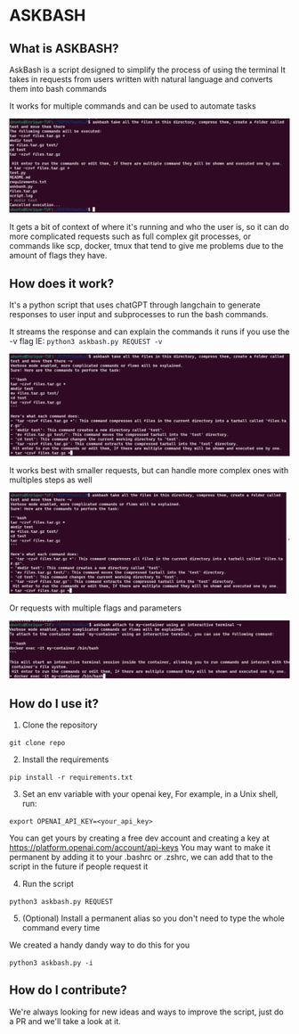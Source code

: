 # ASKBASH

## What is ASKBASH?
AskBash is a script designed to simplify the process of using the terminal
It takes in requests from users written with natural language and converts them into bash commands

It works for multiple commands and can be used to automate tasks

![UsageExample](https://github.com/kikoncuo/AskBash/blob/main/images/Example.png)

It gets a bit of context of where it's running and who the user is, so it can do more complicated requests such as full complex git processes, or commands like scp, docker, tmux that tend to give me problems due to the amount of flags they have.

## How does it work?
It's a python script that uses chatGPT through langchain to generate responses to user input and subprocesses to run the bash commands.

It streams the response and can explain the commands it runs if you use the -v flag
IE: ``` python3 askbash.py REQUEST -v ```

![VerboseExample](https://github.com/kikoncuo/AskBash/blob/main/images/verboseExample.png)

It works best with smaller requests, but can handle more complex ones with multiples steps as well

![gitExample](https://github.com/kikoncuo/AskBash/blob/main/images/gitExample.png)

Or requests with multiple flags and parameters

![dockerExample](https://github.com/kikoncuo/AskBash/blob/main/images/dockerExample.png)


## How do I use it?
1. Clone the repository

``` git clone repo ```

2. Install the requirements

``` pip install -r requirements.txt ```

3. Set an env variable with your openai key, For example, in a Unix shell, run:

```export OPENAI_API_KEY=<your_api_key>```

You can get yours by creating a free dev account and creating a key at https://platform.openai.com/account/api-keys
You may want to make it permanent by adding it to your .bashrc or .zshrc, we can add that to the script in the future if people request it

4. Run the script

``` python3 askbash.py REQUEST ```

5. (Optional) Install a permanent alias so you don't need to type the whole command every time

We created a handy dandy way to do this for you

``` python3 askbash.py -i ```

## How do I contribute?
We're always looking for new ideas and ways to improve the script, just do a PR and we'll take a look at it.
